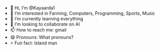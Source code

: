 - 👋 Hi, I’m @Kayaarda1
- 👀 I’m interested in Farming, Computers, Programming, Sports, Music
- 🌱 I’m currently learning everything
- 💞️ I’m looking to collaborate on AI
- 📫 How to reach me: gmail
- 😄 Pronouns: What pronouns?
- ⚡ Fun fact: Island man

<!---
Kayaarda1/Kayaarda1 is a ✨ special ✨ repository because its `README.md` (this file) appears on your GitHub profile.
You can click the Preview link to take a look at your changes.
--->
